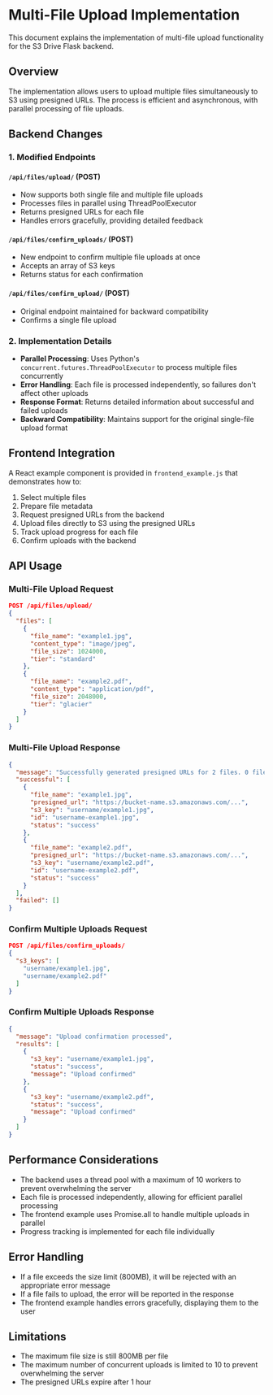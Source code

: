 # Multi-File Upload Implementation

This document explains the implementation of multi-file upload functionality for the S3 Drive Flask backend.

## Overview

The implementation allows users to upload multiple files simultaneously to S3 using presigned URLs. The process is efficient and asynchronous, with parallel processing of file uploads.

## Backend Changes

### 1. Modified Endpoints

#### `/api/files/upload/` (POST)
- Now supports both single file and multiple file uploads
- Processes files in parallel using ThreadPoolExecutor
- Returns presigned URLs for each file
- Handles errors gracefully, providing detailed feedback

#### `/api/files/confirm_uploads/` (POST)
- New endpoint to confirm multiple file uploads at once
- Accepts an array of S3 keys
- Returns status for each confirmation

#### `/api/files/confirm_upload/` (POST)
- Original endpoint maintained for backward compatibility
- Confirms a single file upload

### 2. Implementation Details

- **Parallel Processing**: Uses Python's `concurrent.futures.ThreadPoolExecutor` to process multiple files concurrently
- **Error Handling**: Each file is processed independently, so failures don't affect other uploads
- **Response Format**: Returns detailed information about successful and failed uploads
- **Backward Compatibility**: Maintains support for the original single-file upload format

## Frontend Integration

A React example component is provided in `frontend_example.js` that demonstrates how to:

1. Select multiple files
2. Prepare file metadata
3. Request presigned URLs from the backend
4. Upload files directly to S3 using the presigned URLs
5. Track upload progress for each file
6. Confirm uploads with the backend

## API Usage

### Multi-File Upload Request

```json
POST /api/files/upload/
{
  "files": [
    {
      "file_name": "example1.jpg",
      "content_type": "image/jpeg",
      "file_size": 1024000,
      "tier": "standard"
    },
    {
      "file_name": "example2.pdf",
      "content_type": "application/pdf",
      "file_size": 2048000,
      "tier": "glacier"
    }
  ]
}
```

### Multi-File Upload Response

```json
{
  "message": "Successfully generated presigned URLs for 2 files. 0 files failed.",
  "successful": [
    {
      "file_name": "example1.jpg",
      "presigned_url": "https://bucket-name.s3.amazonaws.com/...",
      "s3_key": "username/example1.jpg",
      "id": "username-example1.jpg",
      "status": "success"
    },
    {
      "file_name": "example2.pdf",
      "presigned_url": "https://bucket-name.s3.amazonaws.com/...",
      "s3_key": "username/example2.pdf",
      "id": "username-example2.pdf",
      "status": "success"
    }
  ],
  "failed": []
}
```

### Confirm Multiple Uploads Request

```json
POST /api/files/confirm_uploads/
{
  "s3_keys": [
    "username/example1.jpg",
    "username/example2.pdf"
  ]
}
```

### Confirm Multiple Uploads Response

```json
{
  "message": "Upload confirmation processed",
  "results": [
    {
      "s3_key": "username/example1.jpg",
      "status": "success",
      "message": "Upload confirmed"
    },
    {
      "s3_key": "username/example2.pdf",
      "status": "success",
      "message": "Upload confirmed"
    }
  ]
}
```

## Performance Considerations

- The backend uses a thread pool with a maximum of 10 workers to prevent overwhelming the server
- Each file is processed independently, allowing for efficient parallel processing
- The frontend example uses Promise.all to handle multiple uploads in parallel
- Progress tracking is implemented for each file individually

## Error Handling

- If a file exceeds the size limit (800MB), it will be rejected with an appropriate error message
- If a file fails to upload, the error will be reported in the response
- The frontend example handles errors gracefully, displaying them to the user

## Limitations

- The maximum file size is still 800MB per file
- The maximum number of concurrent uploads is limited to 10 to prevent overwhelming the server
- The presigned URLs expire after 1 hour 